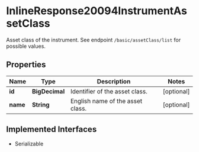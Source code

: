 

# InlineResponse20094InstrumentAssetClass

Asset class of the instrument. See endpoint `/basic/assetClass/list` for possible values.

## Properties

Name | Type | Description | Notes
------------ | ------------- | ------------- | -------------
**id** | **BigDecimal** | Identifier of the asset class. |  [optional]
**name** | **String** | English name of the asset class. |  [optional]


## Implemented Interfaces

* Serializable


